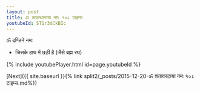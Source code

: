 ```yaml
---
layout: post
title: ॐ व्यवस्थानाया नमः १०८ टाइम्स
youtubeId: ST1r3dCkBIc
---
```

 
 
 ॐ दण्डिने नमः  
 
 -  जिसके हाथ में छड़ी है (जैसे ब्रह्म रथ) 
 
  
 
  
 
 
 
 
 
 


{% include youtubePlayer.html id=page.youtubeId %}
 
[Next]({{ site.baseurl }}{% link  split2/_posts/2015-12-20-ॐ शतावरटाया नमः १०८ टाइम्स.md%})
 
